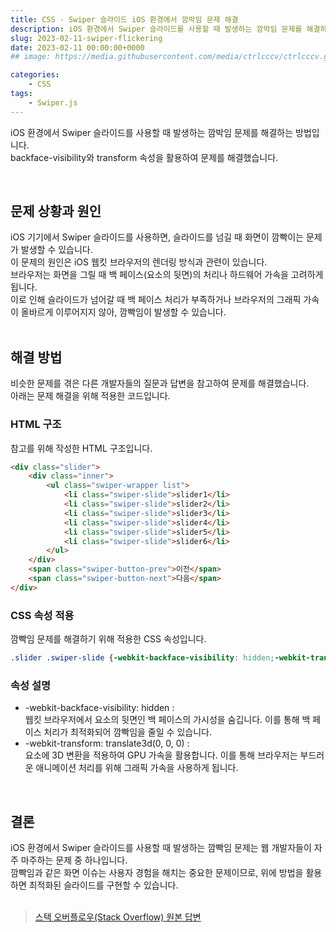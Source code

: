 ```yaml
---
title: CSS - Swiper 슬라이드 iOS 환경에서 깜박임 문제 해결
description: iOS 환경에서 Swiper 슬라이드를 사용할 때 발생하는 깜박임 문제를 해결하는 방법입니다.  
slug: 2023-02-11-swiper-flickering
date: 2023-02-11 00:00:00+0000
## image: https://media.githubusercontent.com/media/ctrlcccv/ctrlcccv.github.io/master/assets/img/post/swiper-multiple.webp

categories:
    - CSS
tags:
    - Swiper.js
---
```

iOS 환경에서 Swiper 슬라이드를 사용할 때 발생하는 깜박임 문제를 해결하는 방법입니다.  
backface-visibility와 transform 속성을 활용하여 문제를 해결했습니다.  

<script async src="https://pagead2.googlesyndication.com/pagead/js/adsbygoogle.js?client=ca-pub-8535540836842352" crossorigin="anonymous"></script>
<ins class="adsbygoogle"
     style="display:block; text-align:center;"
     data-ad-layout="in-article"
     data-ad-format="fluid"
     data-ad-client="ca-pub-8535540836842352"
     data-ad-slot="2974559225"></ins>
<script>
     (adsbygoogle = window.adsbygoogle || []).push({});
</script>

<br>

## 문제 상황과 원인
iOS 기기에서 Swiper 슬라이드를 사용하면, 슬라이드를 넘길 때 화면이 깜빡이는 문제가 발생할 수 있습니다.  
이 문제의 원인은 iOS 웹킷 브라우저의 렌더링 방식과 관련이 있습니다.  
브라우저는 화면을 그릴 때 백 페이스(요소의 뒷면)의 처리나 하드웨어 가속을 고려하게 됩니다.   
이로 인해 슬라이드가 넘어갈 때 백 페이스 처리가 부족하거나 브라우저의 그래픽 가속이 올바르게 이루어지지 않아, 깜빡임이 발생할 수 있습니다.   
<br>

## 해결 방법
비슷한 문제를 겪은 다른 개발자들의 질문과 답변을 참고하여 문제를 해결했습니다.   
아래는 문제 해결을 위해 적용한 코드입니다.    

### HTML 구조

참고를 위해 작성한 HTML 구조입니다.  

```html
<div class="slider">
    <div class="inner">
        <ul class="swiper-wrapper list">
            <li class="swiper-slide">slider1</li>
            <li class="swiper-slide">slider2</li>
            <li class="swiper-slide">slider3</li>
            <li class="swiper-slide">slider4</li>
            <li class="swiper-slide">slider5</li>
            <li class="swiper-slide">slider6</li>
        </ul>
    </div>
    <span class="swiper-button-prev">이전</span>
    <span class="swiper-button-next">다음</span>
</div>
```

### CSS 속성 적용

깜빡임 문제를 해결하기 위해 적용한 CSS 속성입니다.

```css
.slider .swiper-slide {-webkit-backface-visibility: hidden;-webkit-transform: translate3d(0, 0, 0);}
```

### 속성 설명
* -webkit-backface-visibility: hidden :  
웹킷 브라우저에서 요소의 뒷면인 백 페이스의 가시성을 숨깁니다. 이를 통해 백 페이스 처리가 최적화되어 깜빡임을 줄일 수 있습니다.
* -webkit-transform: translate3d(0, 0, 0) :  
요소에 3D 변환을 적용하여 GPU 가속을 활용합니다. 이를 통해 브라우저는 부드러운 애니메이션 처리를 위해 그래픽 가속을 사용하게 됩니다.  
<br>

## 결론
iOS 환경에서 Swiper 슬라이드를 사용할 때 발생하는 깜빡임 문제는 웹 개발자들이 자주 마주하는 문제 중 하나입니다.  
깜빡임과 같은 화면 이슈는 사용자 경험을 해치는 중요한 문제이므로, 위에 방법을 활용하면 최적화된 슬라이드를 구현할 수 있습니다.  
<br>

> [스택 오버플로우(Stack Overflow) 원본 답변](https://stackoverflow.com/questions/68369533/slides-flickering-after-end-loop-in-swiper-slider)
